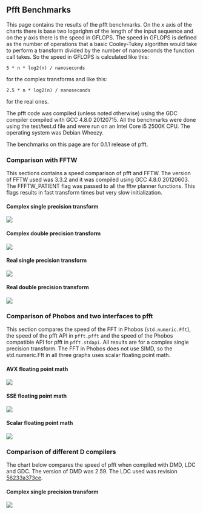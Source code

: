 ## Pfft Benchmarks

This page contains the results of the pfft benchmarks. On the *x* axis of the
charts there is base two logarighm of the length of the input sequence and on the
 *y* axis there is the speed in GFLOPS. The speed in GFLOPS is defined as the
 number of operations that a basic Cooley-Tukey algorithm would take to perform
a transform divided by the number of nanoseconds the function call takes. So the
speed in GFLOPS is calculated like this:

    5 * n * log2(n) / nanoseconds

for the complex transforms and like this:

    2.5 * n * log2(n) / nanoseconds

for the real ones.

The pfft code was compiled (unless noted otherwise) using the GDC compiler
compiled with GCC 4.8.0 20120715. All the benchmarks were done 
using the test/test.d file and were run on an Intel Core i5 2500K CPU. The 
operating system was Debian Wheezy.

The benchmarks on this page are for 0.1.1 release of pfft.

### Comparison with FFTW

This sections contains a speed comparison of pfft and FFTW. The version of 
FFTW used was 3.3.2 and it was compiled using GCC 4.8.0 20120603. The
FFFTW_PATIENT flag was passed to all the fftw planner functions. This flags
results in fast transform times but very slow initialization.

#### Complex single precision transform 

![](pfft-fftw-float.png)

#### Complex double precision transform 

![](pfft-fftw-double.png)

#### Real single precision transform

![](pfft-fftw-real-float.png)

#### Real double precision transform 

![](pfft-fftw-real-double.png)



### Comparison of Phobos and two interfaces to pfft

This section compares the speed of the FFT in Phobos (`std.numeric.Fft`), the
speed of the pfft API in `pfft.pfft` and the speed of the Phobos compatible
API for pfft in `pfft.stdapi`. All results are for a complex single precision
transform. The FFT in Phobos does not use SIMD, so the std.numeric.Fft in all
three graphs uses scalar floating point math.

#### AVX floating point math

![](pfft-std-phobos-float-avx.png)

#### SSE floating point math

![](pfft-std-phobos-float-sse.png)

#### Scalar floating point math

![](pfft-std-phobos-float-scalar.png)



### Comparison of different D compilers

The chart below compares the speed of pfft when compiled with DMD, 
LDC and GDC. The version of DMD was 2.59. The LDC used was revision
[56233a373ce](https://github.com/ldc-developers/ldc/tree/56233a373ce3d57758b1d4f64949b5b7c1b1d309).

#### Complex single precision transform

![](pfft-float-sse-gdmd-ldc-dmd.png)
